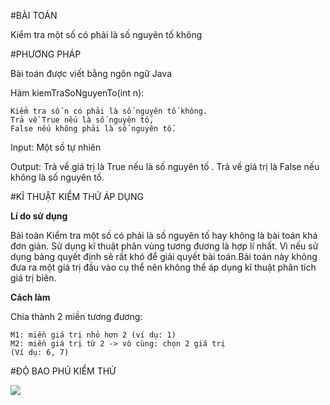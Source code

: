 #BÀI TOÁN

Kiểm tra một số có phải là số nguyên tố không
 
#PHƯƠNG PHÁP

Bài toán được viết bằng ngôn ngữ Java

Hàm kiemTraSoNguyenTo(int n): 

	Kiểm tra số n có phải là số nguyên tố không. 
	Trả về True nếu là số nguyên tố,
 	False nếu không phải là số nguyên tố.

Input: Một số tự nhiên

Output: Trả về giá trị là True nếu là số nguyên tố
.
		Trả về giá trị là False nếu không là số nguyên tố.

#KĨ THUẬT KIỂM THỬ ÁP DỤNG

**Lí do sử dụng**

Bài toàn Kiểm tra một số có phải là số nguyên tố hay không  là bài toán khá đơn giản. Sử dụng kĩ thuật phân vùng tương đương là hợp lí nhất. Vì nếu sử dụng bảng quyết định sẽ rất khó để giải quyết bài toán.Bài toán này không đưa ra một giá trị đầu vào cụ thể nên không thể áp dụng kĩ thuật phân tích giá trị biên.

**Cách làm** 

Chia thành 2 miền tương đương:

	M1: miền giá trị nhỏ hơn 2 (ví dụ: 1)
 	M2: miền giá trị từ 2 -> vô cùng: chọn 2 giá trị 
	(Ví dụ: 6, 7)

#ĐỘ BAO PHỦ KIỂM THỬ

![](https://github.com/truonganhhoang/int3117-2016/blob/master/LuongThiTrang/BT1/TestCoverage.PNG)


